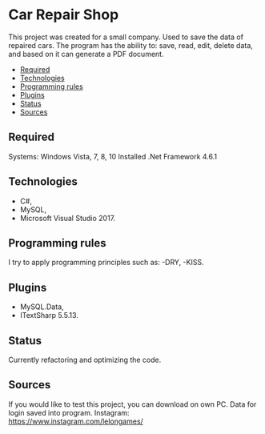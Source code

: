 # Car Repair Shop
This project was created for a small company. Used to save the data of repaired cars. The program has the ability to: save, read, edit, delete data, and based on it can generate a PDF document.

* [Required](#required)
* [Technologies](#technologies)
* [Programming rules](#programming-rules)
* [Plugins](#plugins)
* [Status](#status)
* [Sources](#sources)

## Required
Systems: Windows Vista, 7, 8, 10
Installed .Net Framework 4.6.1

## Technologies
- C#,
- MySQL,
- Microsoft Visual Studio 2017.

## Programming rules
I try to apply programming principles such as:
-DRY, 
-KISS.

## Plugins
- MySQL.Data,
- ITextSharp 5.5.13.

## Status
Currently refactoring and optimizing the code.

## Sources
If you would like to test this project, you can download on own PC. Data for login saved into program.
Instagram: https://www.instagram.com/lelongames/

